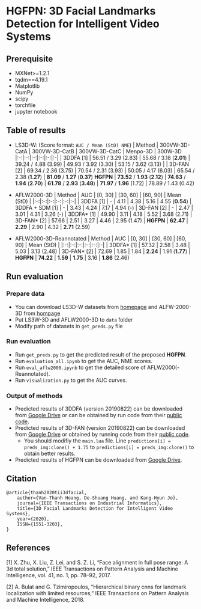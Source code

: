 
# HGFPN: 3D Facial Landmarks Detection for Intelligent Video Systems

## Prerequisite
- MXNet>=1.2.1
- tqdm==4.19.1
- Matplotlib
- NumPy
- scipy
- torchfile
- jupyter notebook

## Table of results
- LS3D-W: (Score format: ```AUC / Mean (StD) NME```)
    | Method | 300VW-3D-CatA | 300VW-3D-CatB | 300VW-3D-CatC | Menpo-3D | 300W-3D
    |:-:|:-:|:-:|:-:|:-:|:-|
    | 3DDFA [1] | 56.51 / 3.29 \(2.83\) | 55.68 / 3.18 \(**2.01**\) | 39.24 / 4.88 \(3.99\) | 49.93 / 3.92 \(3.30\) | 53.15 / 3.62 \(3.13\) |
    | 3D-FAN [2] | 69.34 / 2.36 \(3.75\) | 70.54 / 2.31 \(3.93\) | 50.05 / 4.17 \(6.03\) | 65.54 / 2.38 \(**1.27**\) | **81.09** / **1.27** \(**0.37**\)
    **HGFPN** | **73.52** / **1.93** \(**2.12**\) | **74.63** / **1.94** \(**2.70**\) | **61.78** / **2.93** \(**3.48**) | **71.97** / **1.96** \(1.72\) | 78.89 / 1.43 \(0.42\)

- AFLW2000-3D
    | Method | AUC | [0, 30] | [30, 60] | [60, 90] | Mean (StD) |
    |:-:|:-:|:-:|:-:|:-:|:-|
    | 3DDFA [1] | - | 4.11 | 4.38 | 5.16 | 4.55 \(**0.54**\)
    | 3DDFA + SDM [1] | - | 3.43 | 4.24 | 7.17 | 4.94 \(-\)
    | 3D-FAN [2] | - | 2.47 | 3.01 | 4.31 | 3.26 \(-\)
    | 3DDFA* [1] | 49.90 | 3.11 | 4.18 | 5.52 | 3.68 \(2.71\)
    | 3D-FAN* [2] | 57.66 | 2.51 | 3.27 | 4.46 | 2.95 \(1.47\)
    | **HGFPN** | **62.47** | **2.29** |  2.90 | 4.32 | **2.71** \(2.59\)

- AFLW2000-3D-Reannotated
    | Method | AUC | [0, 30] | [30, 60] | [60, 90] | Mean (StD) |
    |:-:|:-:|:-:|:-:|:-:|:-|
    | 3DDFA* [1] | 57.32 | 2.58 | 3.48 | 5.03 | 3.13 \(2.48\)
    | 3D-FAN* [2] | 72.69 | 1.85 | 1.84 | **2.24** | 1.91 \(**1.77**\)
    | **HGFPN** | **74.22** | **1.59** | **1.75** | 3.16 | **1.86** \(2.46\)

## Run evaluation
### Prepare data
- You can download LS3D-W datasets from [homepage](https://www.adrianbulat.com/face-alignment) and ALFW-2000-3D from [hompage](http://www.cbsr.ia.ac.cn/users/xiangyuzhu/projects/3DDFA/main.htm)
- Put LS3W-3D and AFLW2000-3D to ```data``` folder
- Modify path of datasets in ```get_preds.py``` file

### Run evaluation
- Run ```get_preds.py``` to get the predicted result of the proposed **HGFPN**.
- Run ```evaluation_all.ipynb``` to get the AUC, NME scores.
- Run ```eval_aflw2000.ipynb``` to get the detailed score of AFLW2000(-Reannotated).
- Run ```visualization.py``` to get the AUC curves.

### Output of methods
- Predicted results of 3DDFA (version 20190822) can be downloaded from [Google Drive](https://drive.google.com/open?id=1e_x_kbHcpmjBmAdSyclG-Gpen-A2LL_D) or can be obtained by run code from their [public code](https://github.com/cleardusk/3DDFA).
- Predicted results of 3D-FAN (version 20190822) can be downloaded from [Google Drive](https://drive.google.com/open?id=1wLzrrL1sad2jcCP8OyY7_tELid3VhAuo) or obtained by running code from their [public code](https://github.com/1adrianb/2D-and-3D-face-alignment).
    - You should modifiy the ```main.lua``` file. Line ```predictions[i] = preds_img:clone() + 1.75``` to ```predictions[i] = preds_img:clone()``` to obtain better results.
- Predicted results of HGFPN can be downloaded from [Google Drive](https://drive.google.com/open?id=1gNSyrGL5lkZGvELQrhRIjw16VzADytu0).

## Citation
    @article{thanh2020tii3dfacial,
        author={Van-Thanh Hoang, De-Shuang Huang, and Kang-Hyun Jo},
        journal={IEEE Transactions on Industrial Informatics},
        title={3D Facial Landmarks Detection for Intelligent Video Systems},
        year={2020},
        ISSN={1551-3203},
    }

## References
[1] X. Zhu, X. Liu, Z. Lei, and S. Z. Li, “Face alignment in full pose range: A 3d total solution,” IEEE Transactions on Pattern Analysis and Machine Intelligence, vol. 41, no. 1, pp. 78–92, 2017.

[2] A. Bulat and G. Tzimiropoulos, “Hierarchical binary cnns for landmark localization with limited resources,” IEEE Transactions on Pattern Analysis and Machine Intelligence, 2018.